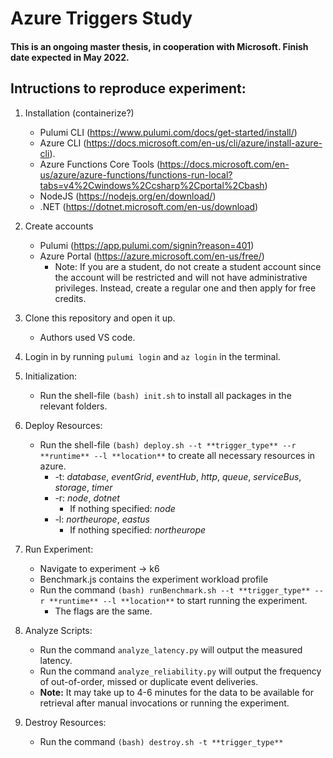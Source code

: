 # Azure Triggers Study

#### This is an ongoing master thesis, in cooperation with Microsoft. Finish date expected in May 2022.

## Intructions to reproduce experiment:

1. Installation (containerize?)
   - Pulumi CLI (https://www.pulumi.com/docs/get-started/install/)
   - Azure CLI (https://docs.microsoft.com/en-us/cli/azure/install-azure-cli).
   - Azure Functions Core Tools (https://docs.microsoft.com/en-us/azure/azure-functions/functions-run-local?tabs=v4%2Cwindows%2Ccsharp%2Cportal%2Cbash)
   - NodeJS (https://nodejs.org/en/download/)
   - .NET (https://dotnet.microsoft.com/en-us/download)
2. Create accounts
   - Pulumi (https://app.pulumi.com/signin?reason=401)
   - Azure Portal (https://azure.microsoft.com/en-us/free/)
     - Note: If you are a student, do not create a student account since the account will be restricted and will not have administrative privileges. Instead, create a regular one and then apply for free credits.
3. Clone this repository and open it up.
   - Authors used VS code.
4. Login in by running `pulumi login` and `az login` in the terminal.
5. Initialization:
   - Run the shell-file `(bash) init.sh` to install all packages in the relevant folders.
6. Deploy Resources:

   - Run the shell-file `(bash) deploy.sh --t **trigger_type** --r **runtime** --l **location**` to create all necessary resources in azure.
     - -t: _database_, _eventGrid_, _eventHub_, _http_, _queue_, _serviceBus_, _storage_, _timer_
     - -r: _node_, _dotnet_
       - If nothing specified: _node_
     - -l: _northeurope_, _eastus_
       - If nothing specified: _northeurope_

7. Run Experiment:

   - Navigate to experiment -> k6
   - Benchmark.js contains the experiment workload profile
   - Run the command `(bash) runBenchmark.sh --t **trigger_type** --r **runtime** --l **location**` to start running the experiment.
     - The flags are the same.

8. Analyze Scripts:

   - Run the command `analyze_latency.py` will output the measured latency.
   - Run the command `analyze_reliability.py` will output the frequency of out-of-order, missed or duplicate event deliveries.
   - **Note:** It may take up to 4-6 minutes for the data to be available for retrieval after manual invocations or running the experiment.

9. Destroy Resources:
   - Run the command `(bash) destroy.sh -t **trigger_type**`

